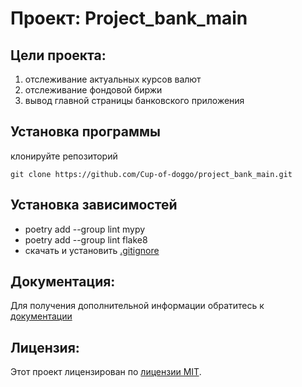 # Проект: Project_bank_main
## Цели проекта:
1. отслеживание актуальных курсов валют 
2. отслеживание фондовой биржи
3. вывод главной страницы банковского приложения

## Установка программы 
клонируйте репозиторий
```
git clone https://github.com/Cup-of-doggo/project_bank_main.git
```

## Установка зависимостей
* poetry add --group lint mypy
* poetry add --group lint flake8
* скачать и установить [.gitignore](https://github.com/github/gitignore/blob/main/Python.gitignore)

## Документация:
Для получения дополнительной информации обратитесь к [документации](docs/README.md)

## Лицензия:
Этот проект лицензирован по [лицензии MIT](LICENSE).
